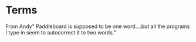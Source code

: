 # Terms

From Andy"
Paddleboard is supposed to be one word….but all the programs I type in seem to autocorrect it to two words."
